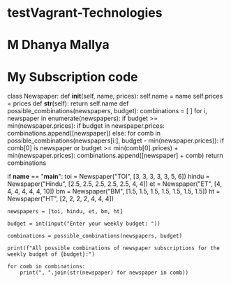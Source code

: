 # testVagrant-Technologies
# M Dhanya Mallya
# My Subscription code
class Newspaper:
  def __init__(self, name, prices):
    self.name = name
    self.prices = prices
  def __str__(self):
    return self.name
def possible_combinations(newspapers, budget):
  combinations = [ ]
  for i, newspaper in enumerate(newspapers):
        if budget >= min(newspaper.prices):
            if budget in newspaper.prices:
                combinations.append([newspaper])
            else:
                for comb in possible_combinations(newspapers[i:], budget - min(newspaper.prices)):
                    if comb[0] is newspaper or budget >= min(comb[0].prices) + min(newspaper.prices):
                        combinations.append([newspaper] + comb)
  return combinations


if __name__ == "__main__":
    toi = Newspaper("TOI", [3, 3, 3, 3, 3, 5, 6])
    hindu = Newspaper("Hindu", [2.5, 2.5, 2.5, 2.5, 2.5, 4, 4])
    et = Newspaper("ET", [4, 4, 4, 4, 4, 4, 10])
    bm = Newspaper("BM", [1.5, 1.5, 1.5, 1.5, 1.5, 1.5, 1.5])
    ht = Newspaper("HT", [2, 2, 2, 2, 4, 4, 4])

    newspapers = [toi, hindu, et, bm, ht]

    budget = int(input("Enter your weekly budget: "))

    combinations = possible_combinations(newspapers, budget)

    print(f"All possible combinations of newspaper subscriptions for the weekly budget of {budget}:")

    for comb in combinations:
        print(", ".join(str(newspaper) for newspaper in comb))
     
